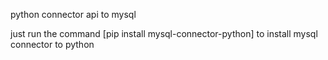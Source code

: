 python connector api to mysql
 
just run the command [pip install mysql-connector-python] to install mysql connector to python
